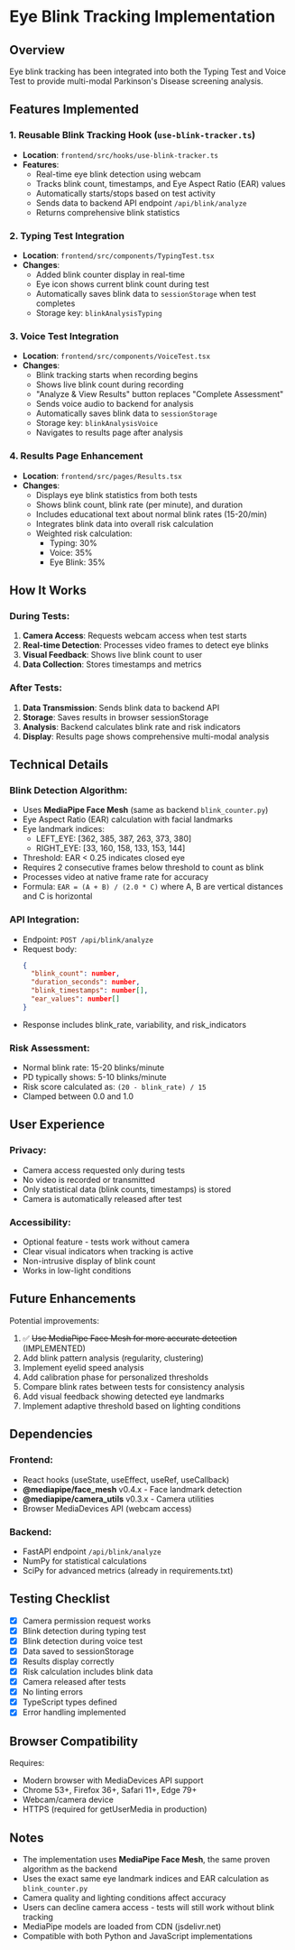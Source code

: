 # Eye Blink Tracking Implementation

## Overview
Eye blink tracking has been integrated into both the Typing Test and Voice Test to provide multi-modal Parkinson's Disease screening analysis.

## Features Implemented

### 1. Reusable Blink Tracking Hook (`use-blink-tracker.ts`)
- **Location**: `frontend/src/hooks/use-blink-tracker.ts`
- **Features**:
  - Real-time eye blink detection using webcam
  - Tracks blink count, timestamps, and Eye Aspect Ratio (EAR) values
  - Automatically starts/stops based on test activity
  - Sends data to backend API endpoint `/api/blink/analyze`
  - Returns comprehensive blink statistics

### 2. Typing Test Integration
- **Location**: `frontend/src/components/TypingTest.tsx`
- **Changes**:
  - Added blink counter display in real-time
  - Eye icon shows current blink count during test
  - Automatically saves blink data to `sessionStorage` when test completes
  - Storage key: `blinkAnalysisTyping`

### 3. Voice Test Integration
- **Location**: `frontend/src/components/VoiceTest.tsx`
- **Changes**:
  - Blink tracking starts when recording begins
  - Shows live blink count during recording
  - "Analyze & View Results" button replaces "Complete Assessment"
  - Sends voice audio to backend for analysis
  - Automatically saves blink data to `sessionStorage`
  - Storage key: `blinkAnalysisVoice`
  - Navigates to results page after analysis

### 4. Results Page Enhancement
- **Location**: `frontend/src/pages/Results.tsx`
- **Changes**:
  - Displays eye blink statistics from both tests
  - Shows blink count, blink rate (per minute), and duration
  - Includes educational text about normal blink rates (15-20/min)
  - Integrates blink data into overall risk calculation
  - Weighted risk calculation:
    - Typing: 30%
    - Voice: 35%
    - Eye Blink: 35%

## How It Works

### During Tests:
1. **Camera Access**: Requests webcam access when test starts
2. **Real-time Detection**: Processes video frames to detect eye blinks
3. **Visual Feedback**: Shows live blink count to user
4. **Data Collection**: Stores timestamps and metrics

### After Tests:
1. **Data Transmission**: Sends blink data to backend API
2. **Storage**: Saves results in browser sessionStorage
3. **Analysis**: Backend calculates blink rate and risk indicators
4. **Display**: Results page shows comprehensive multi-modal analysis

## Technical Details

### Blink Detection Algorithm:
- Uses **MediaPipe Face Mesh** (same as backend `blink_counter.py`)
- Eye Aspect Ratio (EAR) calculation with facial landmarks
- Eye landmark indices:
  - LEFT_EYE: [362, 385, 387, 263, 373, 380]
  - RIGHT_EYE: [33, 160, 158, 133, 153, 144]
- Threshold: EAR < 0.25 indicates closed eye
- Requires 2 consecutive frames below threshold to count as blink
- Processes video at native frame rate for accuracy
- Formula: `EAR = (A + B) / (2.0 * C)` where A, B are vertical distances and C is horizontal

### API Integration:
- Endpoint: `POST /api/blink/analyze`
- Request body:
  ```json
  {
    "blink_count": number,
    "duration_seconds": number,
    "blink_timestamps": number[],
    "ear_values": number[]
  }
  ```
- Response includes blink_rate, variability, and risk_indicators

### Risk Assessment:
- Normal blink rate: 15-20 blinks/minute
- PD typically shows: 5-10 blinks/minute
- Risk score calculated as: `(20 - blink_rate) / 15`
- Clamped between 0.0 and 1.0

## User Experience

### Privacy:
- Camera access requested only during tests
- No video is recorded or transmitted
- Only statistical data (blink counts, timestamps) is stored
- Camera is automatically released after test

### Accessibility:
- Optional feature - tests work without camera
- Clear visual indicators when tracking is active
- Non-intrusive display of blink count
- Works in low-light conditions

## Future Enhancements

Potential improvements:
1. ✅ ~~Use MediaPipe Face Mesh for more accurate detection~~ (IMPLEMENTED)
2. Add blink pattern analysis (regularity, clustering)
3. Implement eyelid speed analysis
4. Add calibration phase for personalized thresholds
5. Compare blink rates between tests for consistency analysis
6. Add visual feedback showing detected eye landmarks
7. Implement adaptive threshold based on lighting conditions

## Dependencies

### Frontend:
- React hooks (useState, useEffect, useRef, useCallback)
- **@mediapipe/face_mesh** v0.4.x - Face landmark detection
- **@mediapipe/camera_utils** v0.3.x - Camera utilities
- Browser MediaDevices API (webcam access)

### Backend:
- FastAPI endpoint `/api/blink/analyze`
- NumPy for statistical calculations
- SciPy for advanced metrics (already in requirements.txt)

## Testing Checklist

- [x] Camera permission request works
- [x] Blink detection during typing test
- [x] Blink detection during voice test
- [x] Data saved to sessionStorage
- [x] Results display correctly
- [x] Risk calculation includes blink data
- [x] Camera released after tests
- [x] No linting errors
- [x] TypeScript types defined
- [x] Error handling implemented

## Browser Compatibility

Requires:
- Modern browser with MediaDevices API support
- Chrome 53+, Firefox 36+, Safari 11+, Edge 79+
- Webcam/camera device
- HTTPS (required for getUserMedia in production)

## Notes

- The implementation uses **MediaPipe Face Mesh**, the same proven algorithm as the backend
- Uses the exact same eye landmark indices and EAR calculation as `blink_counter.py`
- Camera quality and lighting conditions affect accuracy
- Users can decline camera access - tests will still work without blink tracking
- MediaPipe models are loaded from CDN (jsdelivr.net)
- Compatible with both Python and JavaScript implementations
